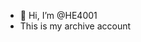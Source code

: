 - 👋 Hi, I’m @HE4001
- This is my archive account

<!---
HE4001/HE4001 is a ✨ special ✨ repository because its `README.md` (this file) appears on your GitHub profile.
You can click the Preview link to take a look at your changes.
--->
